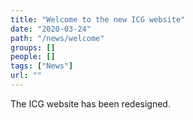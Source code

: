 ```yaml
---
title: "Welcome to the new ICG website"
date: "2020-03-24"
path: "/news/welcome"
groups: []
people: []
tags: ["News"]
url: ""
---
```


The ICG website has been redesigned.

<!-- endexcerpt -->
